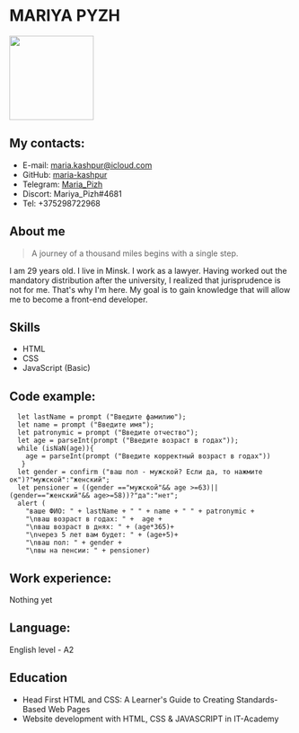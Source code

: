 # MARIYA PYZH
<img src="https://user-images.githubusercontent.com/107000419/206553704-8c9f2d38-3b09-401b-b63f-7751cfbf274f.png" width="150px">

## My contacts:
* E-mail: <maria.kashpur@icloud.com>
* GitHub: [maria-kashpur](https://github.com/maria-kashpur)
* Telegram: [Maria_Pizh](https://t.me/Maria_Pizh)
* Discort: Mariya_Pizh#4681
* Tel: +375298722968

## About me
> A journey of a thousand miles begins with a single step.


I am 29 years old. I live in Minsk. 
I work as a lawyer. Having worked out the mandatory distribution after the university, I realized that jurisprudence is not for me. That's why I'm here. 
My goal is to gain knowledge that will allow me to become a front-end developer.

## Skills
* HTML
* CSS
* JavaScript (Basic)

## Code example:
```
  let lastName = prompt ("Введите фамилию");
  let name = prompt ("Введите имя");
  let patronymic = prompt ("Введите отчество");
  let age = parseInt(prompt ("Введите возраст в годах"));
  while (isNaN(age)){
    age = parseInt(prompt ("Введите корректный возраст в годах"))
   }
  let gender = confirm ("ваш пол - мужской? Eсли да, то нажмите ок")?"мужской":"женский";
  let pensioner = ((gender =="мужской"&& age >=63)||(gender=="женский"&& age>=58))?"да":"нет";
  alert (
    "ваше ФИО: " + lastName + " " + name + " " + patronymic + 
    "\nваш возраст в годах: " +  age +
    "\nваш возраст в днях: " + (age*365)+
    "\nчерез 5 лет вам будет: " + (age+5)+
    "\nваш пол: " + gender + 
    "\nвы на пенсии: " + pensioner)
```
## Work experience:
Nothing yet

## Language:
English level - A2

## Education
* Head First HTML and CSS: A Learner's Guide to Creating Standards-Based Web Pages
* Website development with HTML, CSS & JAVASCRIPT in IT-Academy
